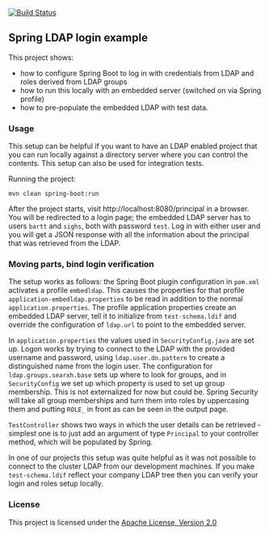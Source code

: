 [![Build Status](https://travis-ci.com/tonvanbart/spring-ldap-example.svg?token=m6sYUWpdsZjJBPpPVpoi&branch=master)](https://travis-ci.com/tonvanbart/spring-ldap-example)

## Spring LDAP login example

This project shows:
* how to configure Spring Boot to log in with credentials from LDAP
and roles derived from LDAP groups
* how to run this locally with an embedded server (switched on via Spring profile)
* how to pre-populate the embedded LDAP with test data.

### Usage
This setup can be helpful if you want to have an LDAP enabled project that you can run locally against a 
directory server where you can control the contents. This setup can also be used for integration tests.

Running the project:

    mvn clean spring-boot:run
    
After the project starts, visit http://localhost:8080/principal in a browser. You will be redirected
to a login page; the embedded LDAP server has to users `bartt` and `sighs`, both with password `test`. Log in with either
user and you will get a JSON response with all the information about the principal that was 
retrieved from the LDAP.

### Moving parts, bind login verification
The setup works as follows: the Spring Boot plugin configuration in `pom.xml` activates a profile `embedldap`. 
This causes the properties for that profile `application-embedldap.properties` to be read in addition to the normal `application.properties`.
The profile application properties create an embedded LDAP server, tell it to initialize from `test-schema.ldif`
and override the configuration of `ldap.url` to point to the embedded server.

In `application.properties` the values used in `SecurityConfig.java` are set up. Logon works by trying to connect to the 
LDAP with the provided username and password, using `ldap.user.dn.pattern` to create a distinguished name from the login user.
The configuration for `ldap.groups.searxh.base` sets up where to look for groups, and in `SecurityConfig` we set
up which property is used to set up group membership. This is not externalized for now but could be.
Spring Security will take all group memberships and turn them into roles by uppercasing them and putting `ROLE_` in front
as can be seen in the output page.

`TestController` shows two ways in which the user details can be retrieved - simplest one is to just 
add an argument of type `Principal` to your controller method, which will be populated by Spring.

In one of our projects this setup was quite helpful as it was not possible to connect to the cluster LDAP
from our development machines. If you make `test-schema.ldif` reflect your company LDAP tree then you can verify
your login and roles setup locally.

### License
This project is licensed under the [Apache License, Version 2.0](http://www.apache.org/licenses/LICENSE-2.0.html)


